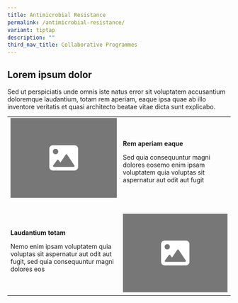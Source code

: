 ```yaml
---
title: Antimicrobial Resistance
permalink: /antimicrobial-resistance/
variant: tiptap
description: ""
third_nav_title: Collaborative Programmes
---
```

<h2>Lorem ipsum dolor</h2>
<p>Sed ut perspiciatis unde omnis iste natus error sit voluptatem accusantium
doloremque laudantium, totam rem aperiam, eaque ipsa quae ab illo inventore
veritatis et quasi architecto beatae vitae dicta sunt explicabo.</p>
<p></p>
<table>
<tbody>
<tr>
<td rowspan="1" colspan="1">
<div class="isomer-image-wrapper">
<img style="width: 100%" height="auto" width="100%" alt="" src="/images/4_3.png">
</div>
<p></p>
</td>
<td rowspan="1" colspan="1">
<p><strong>Rem aperiam eaque</strong>
</p>
<p>Sed quia consequuntur magni dolores eosemo enim ipsam voluptatem quia
voluptas sit aspernatur aut odit aut fugit</p>
</td>
</tr>
<tr>
<td rowspan="1" colspan="1">
<p><strong>Laudantium totam</strong>
</p>
<p>Nemo enim ipsam voluptatem quia voluptas sit aspernatur aut odit aut fugit,
sed quia consequuntur magni dolores eos</p>
</td>
<td rowspan="1" colspan="1">
<p></p>
<div class="isomer-image-wrapper">
<img style="width: 100%" height="auto" width="100%" alt="" src="/images/4_3.png">
</div>
</td>
</tr>
</tbody>
</table>
<p></p>